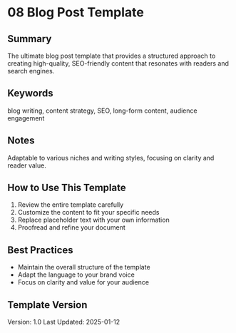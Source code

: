 # 08 Blog Post Template

## Summary
The ultimate blog post template that provides a structured approach to creating high-quality, SEO-friendly content that resonates with readers and search engines.

## Keywords
blog writing, content strategy, SEO, long-form content, audience engagement

## Notes
Adaptable to various niches and writing styles, focusing on clarity and reader value.

## How to Use This Template
1. Review the entire template carefully
2. Customize the content to fit your specific needs
3. Replace placeholder text with your own information
4. Proofread and refine your document

## Best Practices
- Maintain the overall structure of the template
- Adapt the language to your brand voice
- Focus on clarity and value for your audience

## Template Version
Version: 1.0
Last Updated: 2025-01-12
